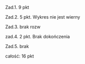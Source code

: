 Zad.1. 9 pkt

Zad.2. 5 pkt. Wykres nie jest wierny

Zad.3. brak rozw

zad.4. 2 pkt. Brak dokończenia

Zad.5. brak

całość: 16 pkt
